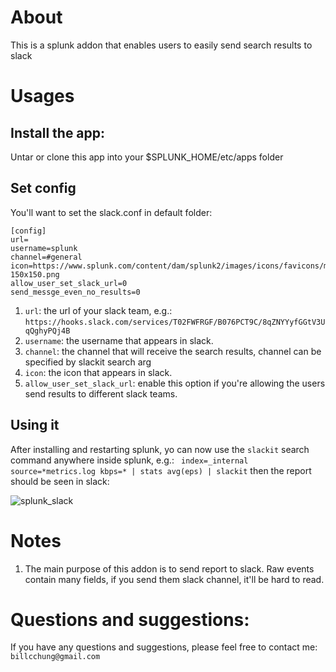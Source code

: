 
# About
This is a splunk addon that enables users to easily send search results to slack

# Usages
## Install the app:
Untar or clone this app into your $SPLUNK_HOME/etc/apps folder

## Set config
You'll want to set the slack.conf in default folder:

    [config]
    url=
    username=splunk
    channel=#general
    icon=https://www.splunk.com/content/dam/splunk2/images/icons/favicons/mstile-150x150.png
    allow_user_set_slack_url=0
    send_messge_even_no_results=0

1. `url`:  the url of your slack team, e.g.:
`https://hooks.slack.com/services/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`
2. `username`: the username that appears in slack.
3. `channel`: the channel that will receive the search results, channel can be specified by slackit search arg
4. `icon`: the icon that appears in slack.
5. `allow_user_set_slack_url`: enable this option if you're allowing the users send results to different slack teams.


## Using it
After installing and restarting splunk, yo can now use the `slackit` search command anywhere inside splunk, e.g.:
` index=_internal source=*metrics.log kbps=* | stats avg(eps) | slackit`
then the report should be seen in slack: 

![splunk_slack](https://s3.amazonaws.com/slackit/splunk_slackit.png)


# Notes
1. The main purpose of this addon is to send report to slack. Raw events contain many fields, if you send them slack channel, it'll be hard to read.

# Questions and suggestions:
If you have any questions and suggestions, please feel free to contact me: `billcchung@gmail.com`